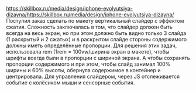 https://skillbox.ru/media/design/iphone-evolyutsiya-dizayna/https://skillbox.ru/media/design/iphone-evolyutsiya-dizayna/
Поступил заказ сделать по макету вертикальный слайдер с эффектом сжатия. Сложность заключалась в том, что слайдер должен быть всегда на весь экран, но при этом должно быть видно только 3 слайда (1 раскрытый и 2 сжатых) и в раскрытом слайде стороны содержимого должны иметь определённые пропорции. 
Для решения этих задач, использовала rem (1rem = 100vw/ширина экран в макете), чтобы шрифты всегда были в пропорции с шириной экрана. А чтобы сохранять пропорции содержимого и при этом, чтобы слайд занимал 100% ширины и 60% высоты, обернула содержимое в контейнер и центрировала. Для управления слайдером, через JS отслеживается событие с колёсиком мыши и сенсорные события.
